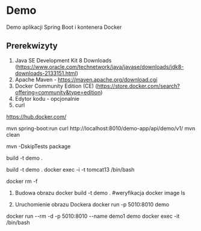 # Demo


Demo aplikacji Spring Boot i kontenera Docker  

## Prerekwizyty

1. Java SE Development Kit 8 Downloads (https://www.oracle.com/technetwork/java/javase/downloads/jdk8-downloads-2133151.html)
2. Apache Maven - https://maven.apache.org/download.cgi
3. Docker Community Edition (CE) (https://store.docker.com/search?offering=community&type=edition)
4. Edytor kodu - opcjonalnie
5. curl

https://hub.docker.com/

mvn spring-boot:run
curl http://localhost:8010/demo-app/api/demo/v1/
mvn clean


mvn -DskipTests package


build -t demo .


build -t demo .
docker exec -i -t tomcat13 /bin/bash

docker rm -f <CONTAINER ID>

1. Budowa obrazu
docker build -t demo .
#weryfikacja
docker image ls

2. Uruchomienie obrazu Dockera
docker run -p 5010:8010 demo


docker run --rm -d -p 5010:8010 --name demo1 demo 
docker exec -it <CONTAINER ID> /bin/bash


